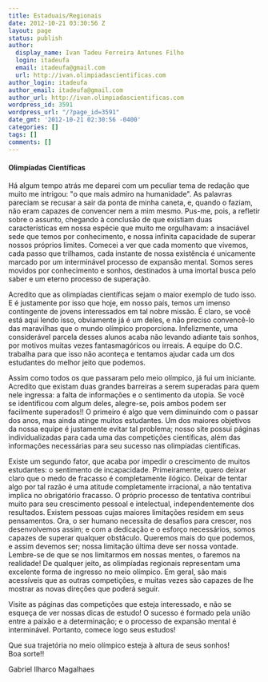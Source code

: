 ```yaml
---
title: Estaduais/Regionais
date: 2012-10-21 03:30:56 Z
layout: page
status: publish
author:
  display_name: Ivan Tadeu Ferreira Antunes Filho
  login: itadeufa
  email: itadeufa@gmail.com
  url: http://ivan.olimpiadascientificas.com
author_login: itadeufa
author_email: itadeufa@gmail.com
author_url: http://ivan.olimpiadascientificas.com
wordpress_id: 3591
wordpress_url: "/?page_id=3591"
date_gmt: '2012-10-21 02:30:56 -0400'
categories: []
tags: []
comments: []
---
```


#### Olimpíadas Científicas

  
Há algum tempo atrás me deparei com um peculiar tema de redação que muito me intrigou: \"o que mais admiro na humanidade\". As palavras pareciam se recusar a sair da ponta de minha caneta, e, quando o faziam, não eram capazes de convencer nem a mim mesmo. Pus-me, pois, a refletir sobre o assunto, chegando &agrave; conclusão de que existiam duas características em nossa espécie que muito me orgulhavam: a&nbsp;insaciável sede que temos por conhecimento, e nossa infinita capacidade de superar nossos próprios limites. Comecei a ver que cada momento que vivemos, cada passo que trilhamos,&nbsp;cada instante de nossa existência é unicamente marcado por um interminável processo de expansão mental. Somos seres movidos por conhecimento e sonhos, destinados &agrave; uma imortal busca pelo saber e um eterno processo de superação.

 Acredito que as olimpíadas científicas sejam o maior exemplo de tudo isso. E é justamente por isso que hoje, em nosso país, temos um imenso contingente de jovens interessados em tal nobre missão. É claro, se você está
aqui lendo isso, obviamente já é um deles, e não preciso convencê-lo das maravilhas que o mundo olímpico proporciona. Infelizmente, uma considerável parcela desses alunos acaba não levando adiante tais sonhos, por
motivos muitas vezes fantasmagóricos ou irreais. A equipe do O.C. trabalha para que isso não aconteça e tentamos ajudar cada um dos estudantes do melhor jeito que podemos.

Assim como todos os que passaram pelo meio olímpico, já fui um iniciante. Acredito que existam duas grandes barreiras a serem superadas para quem nele ingressa: a falta de informações e o sentimento da utopia. Se você
se identificou com algum deles, alegre-se, pois ambos podem ser facilmente superados!! O primeiro é algo que vem diminuindo com o passar dos anos, mas ainda atinge muitos estudantes. Um dos maiores objetivos da nossa
equipe é justamente evitar tal problema; nosso site possui páginas individualizadas para cada uma das competições científicas, além das informações necessárias para seu sucesso nas olimpíadas científicas.

Existe um segundo fator, que acaba por impedir o crescimento de muitos estudantes: o sentimento de incapacidade. Primeiramente, quero deixar claro que o medo de fracasso é completamente ilógico. Deixar de tentar algo por
tal razão é uma atitude completamente irracional, a não tentativa implica no obrigatório fracasso. O próprio processo de tentativa contribui muito para seu crescimento pessoal e intelectual, independentemente dos
resultados. Existem pessoas cujas maiores limitações residem em seus pensamentos. Ora, o ser humano necessita de desafios para crescer, nos desenvolvemos assim; e com a dedicação e o esforço necessários, somos capazes de
superar qualquer obstáculo. Queremos mais do que podemos, e assim devemos ser; nossa limitação última deve ser nossa vontade. Lembre-se de que se nos limitarmos em nossas mentes, o faremos na realidade! De qualquer
jeito, as olimpíadas regionais representam uma excelente forma de ingresso no meio olímpico. Em geral, são mais acessíveis que as outras competições, e muitas vezes são capazes de lhe mostrar as novas direções que poderá
seguir.

Visite as páginas das competições que esteja interessado, e não se esqueça de ver nossas dicas de estudo! O sucesso é formado pela união entre a paixão e a determinação; e o processo de expansão mental é interminável.
Portanto, comece logo seus estudos!

Que sua trajetória no meio olímpico esteja à altura de seus sonhos!  
 Boa sorte!!

Gabriel Ilharco Magalhaes

